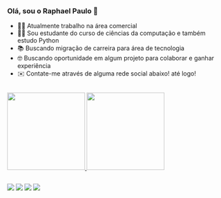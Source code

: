 ### Olá, sou o Raphael Paulo 👋

- 👨‍💻 Atualmente trabalho na área comercial 
- 👨‍🎓 Sou estudante do curso de ciências da computação e também estudo Python
- 📚 Buscando migração de carreira para área de tecnologia
- 🤓 Buscando oportunidade em algum projeto para colaborar e ganhar experiência
- ✉️ Contate-me através de alguma rede social abaixo! até logo! 

##
<div>
<a = href="https://github.com/raphaelp-silva"> 
<img height="180em" src="https://github-readme-stats.vercel.app/api?username=raphaelp-silva&show_icons=true&theme=tokyonight"/>
<img height="180em" src="https://github-readme-stats.vercel.app/api/top-langs/?username=raphaelp-silva&layout=compact&theme=tokyonight"/>
</div>

##
<div>
  <a href="https://instagram.com/raphaelpaulo27" target="_blank"><img src="https://img.shields.io/badge/-Instagram-%23E4405F?style=for-the-badge&logo=instagram&logoColor=white" target="_blank"></a>
 <a href="https://discord.gg/raphaelpaulo27" target="_blank"><img src="https://img.shields.io/badge/Discord-7289DA?style=for-the-badge&logo=discord&logoColor=white" target="_blank"></a> 
  <a href = "mailto:raphaelp.silva@outlook.com"><img src="https://img.shields.io/badge/Microsoft_Outlook-0078D4?style=for-the-badge&logo=microsoft-outlook&logoColor=white" target="_blank"></a>
  <a href="https://www.linkedin.com/in/raphael-silva-44a47114b/" target="_blank"><img src="https://img.shields.io/badge/-LinkedIn-%230077B5?style=for-the-badge&logo=linkedin&logoColor=white" target="_blank"></a> 
  
</div>

